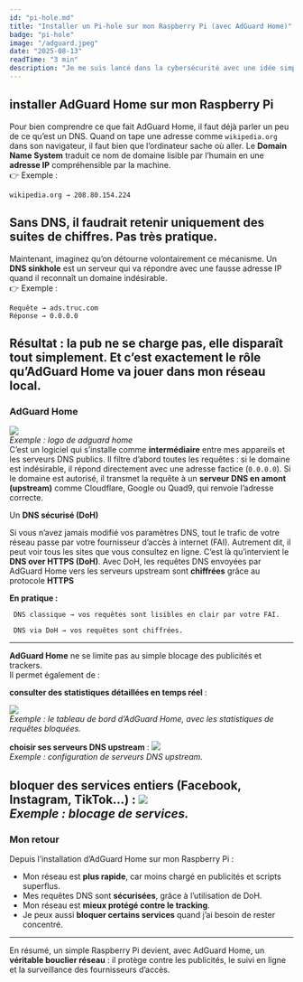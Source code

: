 ```yaml
---
id: "pi-hole.md"
title: "Installer un Pi-hole sur mon Raspberry Pi (avec AdGuard Home)"
badge: "pi-hole"
image: "/adguard.jpeg"
date: "2025-08-13"
readTime: "3 min"
description: "Je me suis lancé dans la cybersécurité avec une idée simple : commencer par sécuriser mon réseau à la maison, la première question que je me suis posée : comment bloquer les publicités et protéger un peu mieux mes données quand je navigue ? La solution que j’ai testée : "
---
```

## installer AdGuard Home sur mon Raspberry Pi  
Pour bien comprendre ce que fait AdGuard Home, il faut déjà parler un peu de ce qu’est un DNS. Quand on tape une adresse comme `wikipedia.org` dans son navigateur, il faut bien que l’ordinateur sache où aller. Le **Domain Name System** traduit ce nom de domaine lisible par l’humain en une **adresse IP** compréhensible par la machine.  
👉 Exemple :  
```
wikipedia.org → 208.80.154.224
```
Sans DNS, il faudrait retenir uniquement des suites de chiffres. Pas très pratique.  
---
Maintenant, imaginez qu’on détourne volontairement ce mécanisme.
 Un **DNS sinkhole**  est un serveur qui va répondre avec une fausse adresse IP quand il reconnaît un domaine indésirable.  
👉 Exemple :  
```
Requête → ads.truc.com  
Réponse → 0.0.0.0
```
Résultat : la pub ne se charge pas, elle disparaît tout simplement. Et c’est exactement le rôle qu’AdGuard Home va jouer dans mon réseau local.  
---
### AdGuard Home
![](/adguardHome/adGuard.jpg)  
*Exemple : logo de adguard home*  
C’est un logiciel qui s’installe comme **intermédiaire** entre mes appareils et les serveurs DNS publics. Il filtre d’abord toutes les requêtes : si le domaine est indésirable, il répond directement avec une adresse factice (`0.0.0.0`). Si le domaine est autorisé, il transmet la requête à un **serveur DNS en amont (upstream)** comme Cloudflare, Google ou Quad9, qui renvoie l’adresse correcte.  


Un **DNS sécurisé (DoH)**

Si vous n’avez jamais modifié vos paramètres DNS, tout le trafic de votre réseau passe par votre fournisseur d’accès à internet (FAI). Autrement dit, il peut voir tous les sites que vous consultez en ligne. C’est là qu’intervient le **DNS over HTTPS (DoH)**. Avec DoH, les requêtes DNS envoyées par AdGuard Home vers les serveurs upstream sont **chiffrées** grâce au protocole **HTTPS** 

**En pratique :**  
```
 DNS classique → vos requêtes sont lisibles en clair par votre FAI.  
```
```
 DNS via DoH → vos requêtes sont chiffrées.  
```

---
**AdGuard Home** ne se limite pas au simple blocage des publicités et trackers.  
Il permet également de :  

 **consulter des statistiques détaillées en temps réel** : 

![](/adguardHome/ad4.png)  
*Exemple : le tableau de bord d’AdGuard Home, avec les statistiques de requêtes bloquées.*  


**choisir ses serveurs DNS upstream** :
![](/adguardHome/ad1.png)  
*Exemple : configuration de serveurs DNS upstream.*  

  **bloquer des services entiers** (Facebook, Instagram, TikTok…) : 
![](/adguardHome/ad3.png)  
*Exemple : blocage de services.*  
---

### Mon retour

Depuis l’installation d’AdGuard Home sur mon Raspberry Pi :  

- Mon réseau est **plus rapide**, car moins chargé en publicités et scripts superflus.  
- Mes requêtes DNS sont **sécurisées**, grâce à l’utilisation de DoH.  
- Mon réseau est **mieux protégé contre le tracking**.  
- Je peux aussi **bloquer certains services** quand j’ai besoin de rester concentré.  

---

En résumé, un simple Raspberry Pi devient, avec AdGuard Home, un **véritable bouclier réseau** : il protège contre les publicités, le suivi en ligne et la surveillance des fournisseurs d’accès.  
